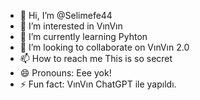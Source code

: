 - 👋 Hi, I’m @Selimefe44
- 👀 I’m interested in VınVın
- 🌱 I’m currently learning Pyhton
- 💞️ I’m looking to collaborate on VınVın 2.0
- 📫 How to reach me This is so secret
- 😄 Pronouns: Eee yok!
- ⚡ Fun fact: VınVın ChatGPT ile yapıldı.

<!---
Selimefe44/Selimefe44 is a ✨ special ✨ repository because its `README.md` (this file) appears on your GitHub profile.
You can click the Preview link to take a look at your changes.
--->
